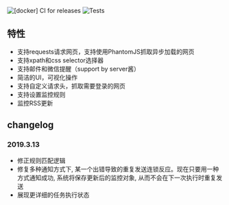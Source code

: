 ![[docker] CI for releases](https://github.com/LogicJake/WebMonitor/workflows/%5Bdocker%5D%20CI%20for%20releases/badge.svg?branch=master&event=push)  ![Tests](https://github.com/LogicJake/WebMonitor/workflows/Tests/badge.svg?branch=master&event=push)
## 特性
* 支持requests请求网页，支持使用PhantomJS抓取异步加载的网页
* 支持xpath和css selector选择器
* 支持邮件和微信提醒（support by server酱）
* 简洁的UI，可视化操作
* 支持自定义请求头，抓取需要登录的网页
* 支持设置监控规则
* 监控RSS更新

## changelog
### 2019.3.13
* 修正规则匹配逻辑
* 修复多种通知方式下, 某一个出错导致的重复发送连锁反应。现在只要用一种方式通知成功, 系统将保存更新后的监控对象, 从而不会在下一次执行时重复发送
* 展现更详细的任务执行状态